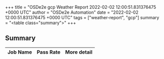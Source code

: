 +++
title = "OSDe2e gcp Weather Report 2022-02-02 12:00:51.831376475 +0000 UTC"
author = "OSDe2e Automation"
date = "2022-02-02 12:00:51.831376475 +0000 UTC"
tags = ["weather-report", "gcp"]
summary = "<table class=\"summary\"></table>"
+++
## Summary

| Job Name | Pass Rate | More detail |
|----------|-----------|-------------|




